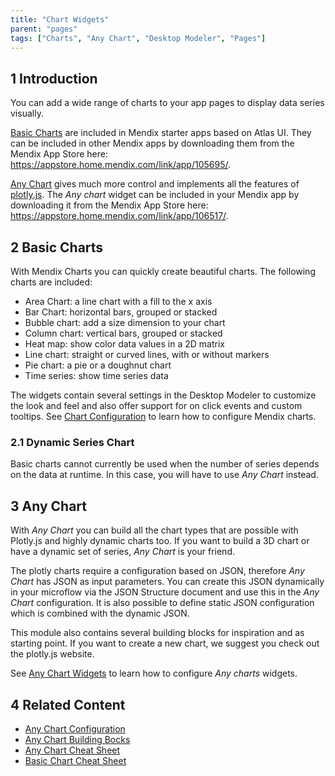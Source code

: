 ```yaml
---
title: "Chart Widgets"
parent: "pages"
tags: ["Charts", "Any Chart", "Desktop Modeler", "Pages"]
---
```


## 1 Introduction

You can add a wide range of charts to your app pages to display data series visually.

[Basic Charts](#basic-charts) are included in Mendix starter apps based on Atlas UI. They can be included in other Mendix apps by downloading them from the Mendix App Store here: https://appstore.home.mendix.com/link/app/105695/.

[Any Chart](#any-chart) gives much more control and implements all the features of [plotly.js](https://plot.ly/). The *Any chart* widget can be included in your Mendix app by downloading it from the Mendix App Store here: https://appstore.home.mendix.com/link/app/106517/.

## 2 Basic Charts <a name="basic-charts"></a>

With Mendix Charts you can quickly create beautiful charts. The following charts are included:

* Area Chart: a line chart with a fill to the x axis
* Bar Chart: horizontal bars, grouped or stacked
* Bubble chart: add a size dimension to your chart
* Column chart: vertical bars, grouped or stacked
* Heat map: show color data values in a 2D matrix
* Line chart: straight or curved lines, with or without markers
* Pie chart: a pie or a doughnut chart
* Time series: show time series data

The widgets contain several settings in the Desktop Modeler to customize the look and feel and also offer support for on click events and custom tooltips. See [Chart Configuration](charts-configuration) to learn how to configure Mendix charts.

### 2.1 Dynamic Series Chart

Basic charts cannot currently be used when the number of series depends on the data at runtime. In this case, you will have to use *Any Chart* instead.

## 3 Any Chart <a name="any-chart"></a>

With *Any Chart* you can build all the chart types that are possible with Plotly.js and highly dynamic charts too. If you want to build a 3D chart or have a dynamic set of series, *Any Chart* is your friend.

The plotly charts require a configuration based on JSON, therefore *Any Chart* has JSON as input parameters. You can create this JSON dynamically in your microflow via the JSON Structure document and use this in the *Any Chart* configuration. It is also possible to define static JSON configuration which is combined with the dynamic JSON.

This module also contains several building blocks for inspiration and as starting point. If you want to create a new chart, we suggest you check out the plotly.js website.

See [Any Chart Widgets](charts-any-configuration) to learn how to configure *Any charts* widgets.

## 4 Related Content

* [Any Chart Configuration](charts-any-configuration)
* [Any Chart Building Bocks](charts-any-building-bocks)
* [Any Chart Cheat Sheet](charts-any-cheat-sheet)
* [Basic Chart Cheat Sheet](charts-advanced-cheat-sheet)
